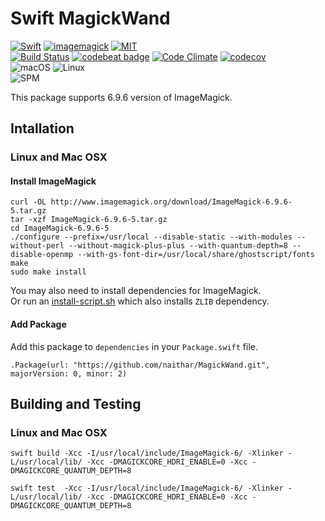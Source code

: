 # Swift MagickWand

[![Swift](https://img.shields.io/badge/swift-3.0-orange.svg?style=flat)](https://swift.org)
[![imagemagick](https://img.shields.io/badge/ImageMagick-6.9.6-orange.svg?style=flat)](https://www.imagemagick.org/script/index.php)
[![MIT](https://img.shields.io/badge/license-MIT-blue.svg?style=flat)](/LICENSE)  
[![Build Status](https://travis-ci.org/naithar/MagickWand.svg?branch=master)](https://travis-ci.org/naithar/MagickWand)
[![codebeat badge](https://codebeat.co/badges/fad61ebd-809c-4a22-995d-5633e314f119)](https://codebeat.co/projects/github-com-naithar-magickwand)
[![Code Climate](https://codeclimate.com/github/naithar/MagickWand/badges/gpa.svg)](https://codeclimate.com/github/naithar/MagickWand)
[![codecov](https://codecov.io/gh/naithar/MagickWand/branch/master/graph/badge.svg)](https://codecov.io/gh/naithar/MagickWand)  
![macOS](https://img.shields.io/badge/os-macOS-green.svg?style=flat)
![Linux](https://img.shields.io/badge/os-linux-green.svg?style=flat)  
![SPM](https://img.shields.io/badge/Swift_Package_Manager-compatible-orange.svg?style=flat)  

This package supports 6.9.6 version of ImageMagick.


## Intallation

### Linux and Mac OSX

#### Install ImageMagick

```
curl -OL http://www.imagemagick.org/download/ImageMagick-6.9.6-5.tar.gz
tar -xzf ImageMagick-6.9.6-5.tar.gz
cd ImageMagick-6.9.6-5
./configure --prefix=/usr/local --disable-static --with-modules --without-perl --without-magick-plus-plus --with-quantum-depth=8 --disable-openmp --with-gs-font-dir=/usr/local/share/ghostscript/fonts
make
sudo make install
```

You may also need to install dependencies for ImageMagick.  
Or run an [install-script.sh](common/install-imagemagick.sh) which also installs `ZLIB` dependency.

#### Add Package

Add this package to `dependencies` in your `Package.swift` file.

```
.Package(url: "https://github.com/naithar/MagickWand.git", majorVersion: 0, minor: 2)
```

## Building and Testing

### Linux and Mac OSX

```
swift build -Xcc -I/usr/local/include/ImageMagick-6/ -Xlinker -L/usr/local/lib/ -Xcc -DMAGICKCORE_HDRI_ENABLE=0 -Xcc -DMAGICKCORE_QUANTUM_DEPTH=8

swift test  -Xcc -I/usr/local/include/ImageMagick-6/ -Xlinker -L/usr/local/lib/ -Xcc -DMAGICKCORE_HDRI_ENABLE=0 -Xcc -DMAGICKCORE_QUANTUM_DEPTH=8
```
